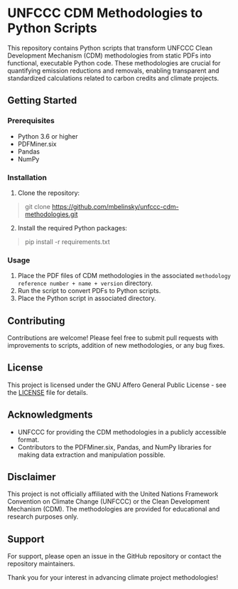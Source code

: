 # UNFCCC CDM Methodologies to Python Scripts

This repository contains Python scripts that transform UNFCCC Clean Development Mechanism (CDM) methodologies from static PDFs into functional, executable Python code. These methodologies are crucial for quantifying emission reductions and removals, enabling transparent and standardized calculations related to carbon credits and climate projects.

## Getting Started

### Prerequisites

- Python 3.6 or higher
- PDFMiner.six
- Pandas
- NumPy

### Installation

1. Clone the repository:
> git clone https://github.com/mbelinsky/unfccc-cdm-methodologies.git
2. Install the required Python packages:
> pip install -r requirements.txt

### Usage

1. Place the PDF files of CDM methodologies in the associated `methodology reference number + name + version` directory.
2. Run the script to convert PDFs to Python scripts.
3. Place the Python script in associated directory.

## Contributing

Contributions are welcome! Please feel free to submit pull requests with improvements to scripts, addition of new methodologies, or any bug fixes.

## License

This project is licensed under the GNU Affero General Public License - see the [LICENSE](LICENSE) file for details.

## Acknowledgments

- UNFCCC for providing the CDM methodologies in a publicly accessible format.
- Contributors to the PDFMiner.six, Pandas, and NumPy libraries for making data extraction and manipulation possible.

## Disclaimer

This project is not officially affiliated with the United Nations Framework Convention on Climate Change (UNFCCC) or the Clean Development Mechanism (CDM). The methodologies are provided for educational and research purposes only.

## Support

For support, please open an issue in the GitHub repository or contact the repository maintainers.

Thank you for your interest in advancing climate project methodologies!
